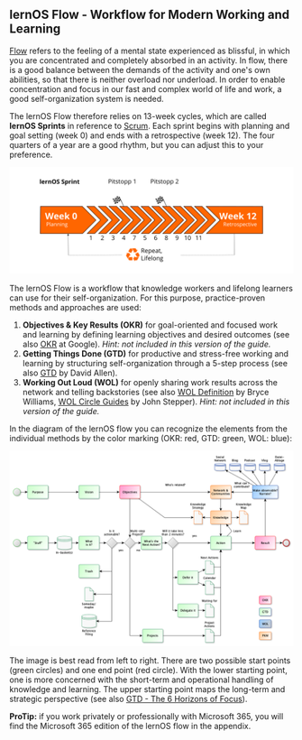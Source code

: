 ## lernOS Flow - Workflow for Modern Working and Learning

[Flow](https://en.wikipedia.org/wiki/Flow_(psychology)) refers to the feeling of a mental state experienced as blissful, in which you are concentrated and completely absorbed in an activity. In flow, there is a good balance between the demands of the activity and one's own abilities, so that there is neither overload nor underload. In order to enable concentration and focus in our fast and complex world of life and work, a good self-organization system is needed.

The lernOS Flow therefore relies on 13-week cycles, which are called **lernOS Sprints** in reference to [Scrum](https://scrumguides.org). Each sprint begins with planning and goal setting (week 0) and ends with a retrospective (week 12). The four quarters of a year are a good rhythm, but you can adjust this to your preference.

![lernOS Sprint](images/lernOS-Sprint.png)

The lernOS Flow is a workflow that knowledge workers and lifelong learners can use for their self-organization. For this purpose, practice-proven methods and approaches are used: 

1. **Objectives & Key Results (OKR)** for goal-oriented and focused work and learning by defining learning objectives and desired outcomes (see also [OKR](https://rework.withgoogle.com/guides/set-goals-with-okrs/steps/introduction/) at Google). *Hint: not included in this version of the guide.*
2. **Getting Things Done (GTD)** for productive and stress-free working and learning by structuring self-organization through a 5-step process (see also [GTD](https://gettingthingsdone.com) by David Allen).
3. **Working Out Loud (WOL)** for openly sharing work results across the network and telling backstories (see also [WOL Definition](https://thebryceswrite.com/2010/11/29/when-will-we-work-out-loud-soon/) by Bryce Williams, [WOL Circle Guides](https://workingoutloud.com/de/fur-dich) by John Stepper). *Hint: not included in this version of the guide.*

In the diagram of the lernOS flow you can recognize the elements from the individual methods by the color marking (OKR: red, GTD: green, WOL: blue): 

![](./images/lernOS-for-You-Flow.png)

The image is best read from left to right.  There are two possible start points (green circles) and one end point (red circle). With the lower starting point, one is more concerned with the short-term and operational handling of knowledge and learning. The upper starting point maps the long-term and strategic perspective (see also [GTD - The 6 Horizons of Focus](https://gettingthingsdone.com/2011/01/the-6-horizons-of-focus/)).

**ProTip:** if you work privately or professionally with Microsoft 365, you will find the Microsoft 365 edition of the lernOS flow in the appendix.

